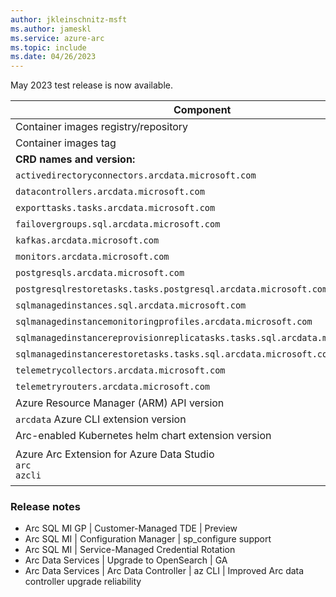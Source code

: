 ```yaml
---
author: jkleinschnitz-msft
ms.author: jameskl
ms.service: azure-arc
ms.topic: include
ms.date: 04/26/2023
---
```


<!---
At this time, a test or preview build is not available for the next release.
-->

May 2023 test release is now available.

|Component|Value|
|-----------|-----------|
|Container images registry/repository |`mcr.microsoft.com/arcdata/test`|
|Container images tag |`v1.19.0_2023-05-09`|
|**CRD names and version:**| |
|`activedirectoryconnectors.arcdata.microsoft.com`| v1beta1, v1beta2, v1|
|`datacontrollers.arcdata.microsoft.com`| v1beta1, v1 through v5|
|`exporttasks.tasks.arcdata.microsoft.com`| v1beta1, v1, v2|
|`failovergroups.sql.arcdata.microsoft.com`| v1beta1, v1beta2, v1, v2|
|`kafkas.arcdata.microsoft.com`| v1beta1 through v1beta4|
|`monitors.arcdata.microsoft.com`| v1beta1, v1, v3|
|`postgresqls.arcdata.microsoft.com`| v1beta1 through v1beta6|
|`postgresqlrestoretasks.tasks.postgresql.arcdata.microsoft.com`| v1beta1|
|`sqlmanagedinstances.sql.arcdata.microsoft.com`| v1beta1, v1 through v13|
|`sqlmanagedinstancemonitoringprofiles.arcdata.microsoft.com`| v1beta1, v1beta2|
|`sqlmanagedinstancereprovisionreplicatasks.tasks.sql.arcdata.microsoft.com`| v1beta1|
|`sqlmanagedinstancerestoretasks.tasks.sql.arcdata.microsoft.com`| v1beta1, v1|
|`telemetrycollectors.arcdata.microsoft.com`| v1beta1 through v1beta5|
|`telemetryrouters.arcdata.microsoft.com`| v1beta1 through v1beta5|
|Azure Resource Manager (ARM) API version|2023-01-15-preview|
|`arcdata` Azure CLI extension version|1.4.14 ([Download](https://aka.ms/az-cli-arcdata-ext))|
|Arc-enabled Kubernetes helm chart extension version|1.19.0|
|Azure Arc Extension for Azure Data Studio<br/>`arc`<br/>`azcli`|<br/>1.8.0 ([Download](https://aka.ms/ads-arcdata-ext))</br>1.8.0 ([Download](https://aka.ms/ads-azcli-ext))|

### Release notes

- Arc SQL MI GP | Customer-Managed TDE | Preview
- Arc SQL MI | Configuration Manager | sp_configure support
- Arc SQL MI | Service-Managed Credential Rotation
- Arc Data Services | Upgrade to OpenSearch | GA
- Arc Data Services | Arc Data Controller | az CLI | Improved Arc data controller upgrade reliability

